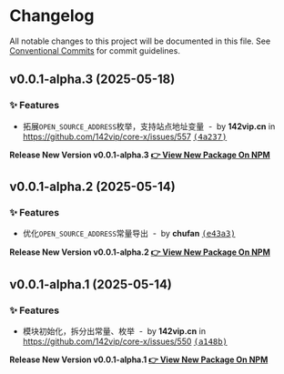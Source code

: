 # Changelog

All notable changes to this project will be documented in this file. See [Conventional Commits](https://conventionalcommits.org) for commit guidelines.

## v0.0.1-alpha.3 (2025-05-18)

### ✨ Features

- 拓展`OPEN_SOURCE_ADDRESS`枚举，支持站点地址变量 &nbsp;-&nbsp; by **142vip.cn** in https://github.com/142vip/core-x/issues/557 [<samp>(4a237)</samp>](https://github.com/142vip/core-x/commit/4a2378e)

**Release New Version v0.0.1-alpha.3 [👉 View New Package On NPM](https://www.npmjs.com/package/@142vip/open-source)**

## v0.0.1-alpha.2 (2025-05-14)

### ✨ Features

- 优化`OPEN_SOURCE_ADDRESS`常量导出 &nbsp;-&nbsp; by **chufan** [<samp>(e43a3)</samp>](https://github.com/142vip/core-x/commit/e43a320)

**Release New Version v0.0.1-alpha.2 [👉 View New Package On NPM](https://www.npmjs.com/package/@142vip/open-source)**

## v0.0.1-alpha.1 (2025-05-14)

### ✨ Features

- 模块初始化，拆分出常量、枚举 &nbsp;-&nbsp; by **142vip.cn** in https://github.com/142vip/core-x/issues/550 [<samp>(a148b)</samp>](https://github.com/142vip/core-x/commit/a148ba4)

**Release New Version v0.0.1-alpha.1 [👉 View New Package On NPM](https://www.npmjs.com/package/@142vip/open-source)**
